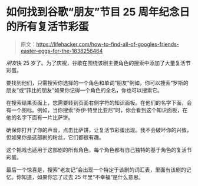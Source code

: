 # 如何找到谷歌“朋友”节目 25 周年纪念日的所有复活节彩蛋

> 原文：<https://lifehacker.com/how-to-find-all-of-googles-friends-easter-eggs-for-the-1838256464>

*朋友*快 25 岁了。为了庆祝，谷歌在围绕该剧主要角色的搜索中添加了大量复活节彩蛋。



要找到他们，只需搜索你选择的一个角色和单词“朋友”例如，你可以搜索“罗斯的朋友”或“菲比的朋友”如果你记得一个角色的全名，你也可以搜索它。

在搜索结果页面上，您需要转到页面右侧字符的知识面板。在他们的名字下面，会有一个图标。例如，当你搜索“乔伊·特里比亚尼”时，你会看到这个知识面板，在他的名字下面有一片比萨饼。

确保你打开了你的声音，点击比萨饼，让复活节彩蛋出现。我不会破坏你的兴致，但如果你是这部剧的粉丝，它们都很有趣。

这个把戏也适用于这部剧的所有角色，每个角色都有自己独特的基于角色的复活节彩蛋。

最后一个惊喜是，搜索“老友记”会出现一个特定于该剧的词汇表，里面有该剧的记忆。你知道，如果你忘了过去 25 年里“不幸福”是什么意思。
